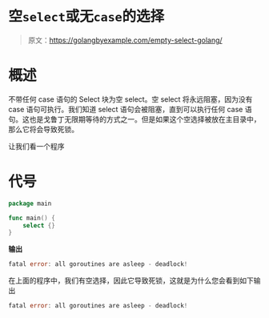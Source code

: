 # 空`select`或无`case`的选择

> 原文：<https://golangbyexample.com/empty-select-golang/>

# **概述**

不带任何 case 语句的 Select 块为空 select。空 select 将永远阻塞，因为没有 case 语句可执行。我们知道 select 语句会被阻塞，直到可以执行任何 case 语句。这也是戈鲁丁无限期等待的方式之一。但是如果这个空选择被放在主目录中，那么它将会导致死锁。

让我们看一个程序

# **代号**

```go
package main

func main() {
    select {}
}
```

**输出**

```go
fatal error: all goroutines are asleep - deadlock!
```

在上面的程序中，我们有空选择，因此它导致死锁，这就是为什么您会看到如下输出

```go
fatal error: all goroutines are asleep - deadlock!
```